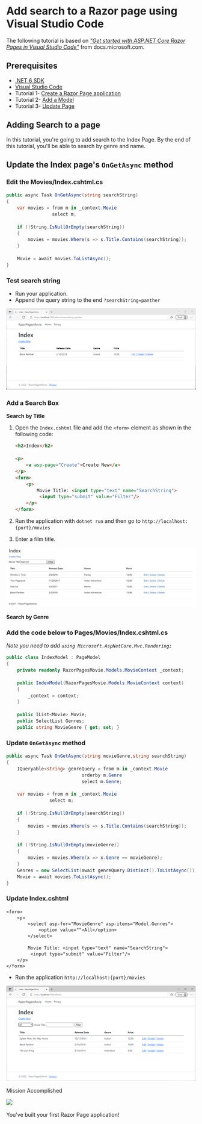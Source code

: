 # Add search to a Razor page using Visual Studio Code

The following tutorial is based on [*"Get started with ASP.NET Core Razor Pages in Visual Studio Code"*](https://docs.microsoft.com/aspnet/core/tutorials/razor-pages-vsc/razor-pages-start) from docs.microsoft.com.

## Prerequisites

* [.NET 6 SDK](https://dotnet.microsoft.com/download/dotnet/6.0)
* [Visual Studio Code](https://code.visualstudio.com/?wt.mc_id=adw-brand&gclid=Cj0KCQjwqYfWBRDPARIsABjQRYwLe3b9dJMixA98s8nS8QfuNBKGsiRVRXzB93fe4E27LGK5KLrGcnYaAgdREALw_wcB)
* Tutorial 1- [Create a Razor Page application](../1-Create%20a%20Razor%20Page/Create-a-Razorpage.md)
* Tutorial 2- [Add a Model](../2-Add%20a%20model/Addamodel.md)
* Tutorial 3- [Update Page](../3-Update%20Pages/update.md)

## Adding Search to a page

In this tutorial, you're going to add search to the Index Page. By the end of this tutorial, you'll be able to search by genre and name.

## Update the Index page's `OnGetAsync` method

### Edit the Movies/Index.cshtml.cs

``` cs
public async Task OnGetAsync(string searchString)
{
    var movies = from m in _context.Movie
                 select m;

    if (!String.IsNullOrEmpty(searchString))
    {
        movies = movies.Where(s => s.Title.Contains(searchString));
    }

    Movie = await movies.ToListAsync();
}
```

### Test search string

* Run your application.
* Append the query string to the end `?searchString=panther`

![](images/searchString.PNG)

### Add a Search Box

**Search by Title**

1. Open the `Index.cshtml` file and add the `<form>` element as shown in the following code:

    ```html
    <h2>Index</h2>
    
    <p>
        <a asp-page="Create">Create New</a>
    </p>
    <form>
        <p>
            Movie Title: <input type="text" name="SearchString">
             <input type="submit" value="Filter"/>
        </p>
    </form>
    ```

1. Run the application with `dotnet run` and then go to `http://localhost:{port}/movies`
1. Enter a film title.

![](images/form.PNG)

**Search by Genre**

### Add the code below to Pages/Movies/Index.cshtml.cs

*Note you need to add `using Microsoft.AspNetCore.Mvc.Rendering;`*

``` cs
public class IndexModel : PageModel
{
    private readonly RazorPagesMovie.Models.MovieContext _context;

    public IndexModel(RazorPagesMovie.Models.MovieContext context)
    {
        _context = context;
    }

    public IList<Movie> Movie;
    public SelectList Genres;
    public string MovieGenre { get; set; }
```

### Update `OnGetAsync` method

``` cs
public async Task OnGetAsync(string movieGenre,string searchString)
{
    IQueryable<string> genreQuery = from m in _context.Movie
                            orderby m.Genre
                            select m.Genre;

    var movies = from m in _context.Movie
                select m;

    if (!String.IsNullOrEmpty(searchString))
    {
        movies = movies.Where(s => s.Title.Contains(searchString));
    }

    if (!String.IsNullOrEmpty(movieGenre))
    {
        movies = movies.Where(x => x.Genre == movieGenre);
    }
    Genres = new SelectList(await genreQuery.Distinct().ToListAsync());
    Movie = await movies.ToListAsync();
}
```

###  Update Index.cshtml

```
<form>
    <p>
        <select asp-for="MovieGenre" asp-items="Model.Genres">
            <option value="">All</option>
        </select>
        
        Movie Title: <input type="text" name="SearchString">
         <input type="submit" value="Filter"/>
    </p>
</form>
```

- Run the application `http://localhost:{port}/movies`

![](images/genre.PNG)

Mission Accomplished

![](https://media.giphy.com/media/3o6UBbrfvYwldawfDi/giphy.gif)

You've built your first Razor Page application!

